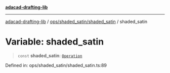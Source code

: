 [**adacad-drafting-lib**](../../../../README.md)

***

[adacad-drafting-lib](../../../../modules.md) / [ops/shaded\_satin/shaded\_satin](../README.md) / shaded\_satin

# Variable: shaded\_satin

> `const` **shaded\_satin**: [`Operation`](../../../../objects/datatypes/type-aliases/Operation.md)

Defined in: ops/shaded\_satin/shaded\_satin.ts:89
